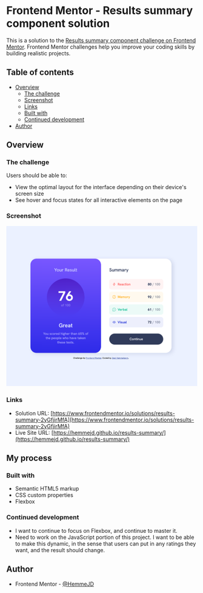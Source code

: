 # Frontend Mentor - Results summary component solution

This is a solution to the [Results summary component challenge on Frontend Mentor](https://www.frontendmentor.io/challenges/results-summary-component-CE_K6s0maV). Frontend Mentor challenges help you improve your coding skills by building realistic projects. 

## Table of contents

- [Overview](#overview)
  - [The challenge](#the-challenge)
  - [Screenshot](#screenshot)
  - [Links](#links)
  - [Built with](#built-with)
  - [Continued development](#continued-development)
- [Author](#author)

## Overview

### The challenge

Users should be able to:

- View the optimal layout for the interface depending on their device's screen size
- See hover and focus states for all interactive elements on the page

### Screenshot

![](./assets/images/screenshot.jpg)

### Links

- Solution URL: [https://www.frontendmentor.io/solutions/results-summary-2yGfjirMfA](https://www.frontendmentor.io/solutions/results-summary-2yGfjirMfA)
- Live Site URL: [https://hemmejd.github.io/results-summary/](https://hemmejd.github.io/results-summary/)

## My process

### Built with

- Semantic HTML5 markup
- CSS custom properties
- Flexbox


### Continued development

- I want to continue to focus on Flexbox, and continue to master it.
- Need to work on the JavaScript portion of this project. I want to be able to make this dynamic, in the sense that users can put in any ratings they want, and the result should change.

## Author

- Frontend Mentor - [@HemmeJD](https://www.frontendmentor.io/profile/HemmeJD)
